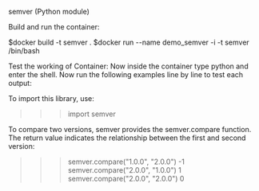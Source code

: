 semver (Python module)

Build and run the container:

$docker build -t semver . $docker run --name demo_semver -i -t semver /bin/bash

Test the working of Container: Now inside the container type python and enter the shell. Now run the following examples line by line to test each output:

To import this library, use:

>>> import semver

To compare two versions, semver provides the semver.compare function. The return value indicates the relationship between the first and second version:

>>> semver.compare("1.0.0", "2.0.0")
-1
>>> semver.compare("2.0.0", "1.0.0")
1
>>> semver.compare("2.0.0", "2.0.0")
0
